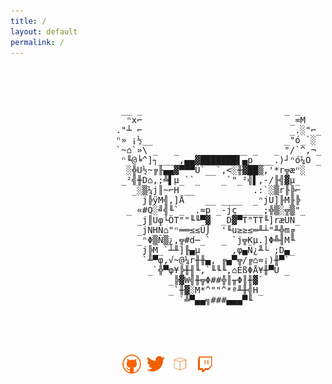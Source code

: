 ```yaml
---
title: /
layout: default
permalink: /
---
```

<style>
.ascii-art {
    font-family: monospace;
    white-space: pre;
}
</style>

<div class="ascii-art">
  <pre>                                                        
                     __ _                           _ _                        
                      ⁿx⌐                            _≈M                      
                    ."┴ ⌐                            _.░"⌐_                    
                    ⁿ» ¡½__                         _"ó_`░                     
                    `~⌂`»\ _   _    _ _    __ _   _ "/`^,¬_                    
                     ⁿ╙@╘^]┐____,▄▄▓███████▌▄p ___.)┘ⁿó¼O _                    
                      ░╬U½~╔╟▄▄▓▀▀▀Ü`__`,<░╫▓██▒,'*r╦æⁿ░                       
                     _²╣╫D⌂,;╩▌µ_``_    _`"_²╣▌,-/╟╣▓µ_                           
                       _░▒¼j║~⌐H __           .:`░▒r╟╠⌐                        
                         j╠ÿM╣,]Å    __ ____  _ⁿjU]╟M╟╠                        
                      _ «#Q░╝╣╙`_  .≈p _-jç_____;╬▒░╦▒"_                       
                        _j║Uφ└ÖT""╙╙▀▓  _D▓▀T"TT╙]ræÜÑ_                        
                        _jNHÑ⌂"ⁿ══≤≤Ü⌡  '╙u≥≥≤═╨┴"╨╬m╔                         
                        _ⁿΦ▒Ñ▒¿,╦#d─_`  _ `j╦Kµ.]Φ╩╢M╙                         
                         j╠M_`┴╨]╟▄µ      ,φ▄Ñ¿╨└ ;D▄_                         
                         `╨▀φ,√~@¼r╫╫▄, ╔▄▀╦/╔⌂≈¡)╫▀`                          
                          _`╬▀φ¥╠╫╢╙,`╙╙╙,⌂ÉßΦÅ¥╫▀Ü _                                       
                              _╠▓W╣╫╦Φ##╬║╥Φ║╫▓`                               
                              _`╫▓░M*^""^*ª╨╫╣H_                               
                                `╩▀▄▄╗###▄▄▄▀╙                                 

  </pre>
</div>
<p style="text-align:center">
<a style="display:inline" target="new" href="https://github.com/0x5c4r3"><img style="display:inline" src="./img/Social_Icons/github.png"  width="7%" height=auto alt="github"></a>   <a style="display:inline" target="new" href="https://twitter.com/iamscarecrow1"><img style="display:inline" src="./img/Social_Icons/twitter.png"  width="7%" height=auto alt="twitter"></a>   <a style="display:inline" target="new" href="https://www.hackthebox.eu/home/users/profile/144238"><img style="display:inline" src="./img/Social_Icons/htb.png"  width="7%" height=auto alt="htb"></a>   <a style="display:inline" target="new" href="https://www.twitch.tv/iamscarecrow17"><img style="display:inline" src="./img/Social_Icons/twitch.png" width="7%" height=auto alt="twitch"></a>
</p>
